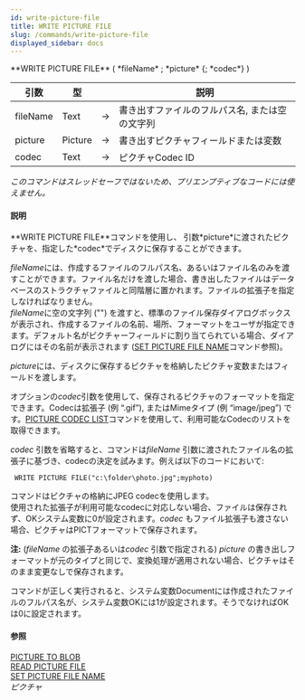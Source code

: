 ```yaml
---
id: write-picture-file
title: WRITE PICTURE FILE
slug: /commands/write-picture-file
displayed_sidebar: docs
---
```


<!--REF #_command_.WRITE PICTURE FILE.Syntax-->**WRITE PICTURE FILE** ( *fileName* ; *picture* {; *codec*} )<!-- END REF-->
<!--REF #_command_.WRITE PICTURE FILE.Params-->
| 引数 | 型 |  | 説明 |
| --- | --- | --- | --- |
| fileName | Text | &#8594;  | 書き出すファイルのフルパス名, または空の文字列 |
| picture | Picture | &#8594;  | 書き出すピクチャフィールドまたは変数 |
| codec | Text | &#8594;  | ピクチャCodec ID |

<!-- END REF-->

*このコマンドはスレッドセーフではないため、プリエンプティブなコードには使えません。*


#### 説明 

<!--REF #_command_.WRITE PICTURE FILE.Summary-->**WRITE PICTURE FILE**コマンドを使用し、 引数*picture*に渡されたピクチャを、指定した*codec*でディスクに保存することができます。<!-- END REF--> 

*fileName*には、作成するファイルのフルパス名、あるいはファイル名のみを渡すことができます。ファイル名だけを渡した場合、書き出したファイルはデータベースのストラクチャファイルと同階層に置かれます。ファイルの拡張子を指定しなければなりません。  
*fileName*に空の文字列 ("") を渡すと、標準のファイル保存ダイアログボックスが表示され、作成するファイルの名前、場所、フォーマットをユーザが指定できます。デフォルト名がピクチャーフィールドに割り当てられている場合、ダイアログにはその名前が表示されます ([SET PICTURE FILE NAME](set-picture-file-name.md)コマンド参照)。

*picture*には、ディスクに保存するピクチャを格納したピクチャ変数またはフィールドを渡します。

オプションの*codec*引数を使用して、保存されるピクチャのフォーマットを指定できます。Codecは拡張子 (例 “.gif”), またはMimeタイプ (例 “image/jpeg”) です。[PICTURE CODEC LIST](picture-codec-list.md)コマンドを使用して、利用可能なCodecのリストを取得できます。

*codec* 引数を省略すると、コマンドは*fileName* 引数に渡されたファイル名の拡張子に基づき、codecの決定を試みます。例えば以下のコードにおいて:  

```4d
 WRITE PICTURE FILE("c:\folder\photo.jpg";myphoto)
```

  
コマンドはピクチャの格納にJPEG codecを使用します。   
使用された拡張子が利用可能なcodecに対応しない場合、ファイルは保存されず、OKシステム変数に0が設定されます。*codec* もファイル拡張子も渡さない場合、ピクチャはPICTフォーマットで保存されます。 

**注:** (*fileName* の拡張子あるいは*codec* 引数で指定される) *picture* の書き出しフォーマットが元のタイプと同じで、変換処理が適用されない場合、ピクチャはそのまま変更なしで保存されます。 

コマンドが正しく実行されると、システム変数Documentには作成されたファイルのフルパス名が、システム変数OKには1が設定されます。そうでなければOKは0に設定されます。

#### 参照 

[PICTURE TO BLOB](picture-to-blob.md)  
[READ PICTURE FILE](read-picture-file.md)  
[SET PICTURE FILE NAME](set-picture-file-name.md)  
*ピクチャ*  